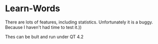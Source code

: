 # Learn-Words
There are lots of features, including statistics. Unfortunately it is a buggy.
Because I haven't had time to test it.))

Thes can be bult and run under QT 4.2

